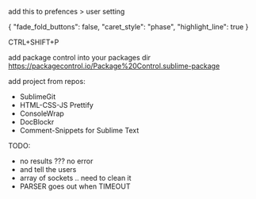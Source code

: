 add this to prefences > user setting	

{
	"fade_fold_buttons": false,
	"caret_style": "phase",
	"highlight_line": true
}


CTRL+SHIFT+P

add package control into your packages dir
https://packagecontrol.io/Package%20Control.sublime-package


add project from repos:
- SublimeGit
- HTML-CSS-JS Prettify
- ConsoleWrap 
- DocBlockr
- Comment-Snippets for Sublime Text


TODO:

- no results ??? no error
- and tell the users
- array of sockets .. need to clean it
- PARSER  goes out when TIMEOUT